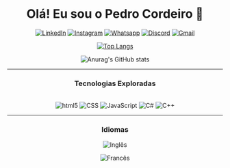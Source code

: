 <div align= "center" class="container">
<h1>Olá! Eu sou o Pedro Cordeiro 👋</h1>


[![LinkedIn](https://img.shields.io/badge/LinkedIn-0077B5?style=for-the-badge&logo=linkedin&logoColor=white)](https://www.linkedin.com/in/pedro-henrique-de-paula-cordeiro-374197242/)
[![Instagram](https://img.shields.io/badge/Instagram-E4405F?style=for-the-badge&logo=instagram&logoColor=white )](https://www.instagram.com/piiedru?igsh=MTRndmJzeHhzeWwyaA%3D%3D&utm_source=qr)
[![Whatsapp](https://img.shields.io/badge/WhatsApp-25D366?style=for-the-badge&logo=whatsapp&logoColor=white)](https://wa.me/5516993945799?text=Olá,%20vim%20pelo%20GitHub.)
[![Discord](https://img.shields.io/badge/Discord-7289DA?style=for-the-badge&logo=discord&logoColor=white )](https://discord.gg/Dr5XjeSn)
[![Gmail](https://img.shields.io/badge/Gmail-D14836?style=for-the-badge&logo=gmail&logoColor=white)](mailto:pedrohpc22@gmail.com?body=Olá%20vim%20pelo%20GitHub%20e) 

[![Top Langs](https://github-readme-stats.vercel.app/api/top-langs/?username=piiedru)](https://github.com/anuraghazra/github-readme-stats)

![Anurag's GitHub stats](https://github-readme-stats.vercel.app/api?username=piiedru&show_icons=true&theme=dracula)

<hr>

<h3> Tecnologias Exploradas </h3>
<div style="display: inline_block"> <br>
<img alt="html5" src="https://img.shields.io/badge/HTML5-E34F26?style=for-the-badge&logo=html5&logoColor=white">
<img alt="CSS" src="https://img.shields.io/badge/CSS3-1572B6?style=for-the-badge&logo=css3&logoColor=white">
<img alt="JavaScript" src="https://img.shields.io/badge/JavaScript-323330?style=for-the-badge&logo=javascript&logoColor=F7DF1E">
<img  alt="C#" src="https://img.shields.io/badge/C%23-239120?style=for-the-badge&logo=c-sharp&logoColor=white">
<img alt="C++" src="https://img.shields.io/badge/C%2B%2B-00599C?style=for-the-badge&logo=c%2B%2B&logoColor=white">
</div>
<hr>
<h3>Idiomas</h3>

![Inglês](https://img.icons8.com/?size=100&id=15534&format=png&color=000000)


![Francês](https://img.icons8.com/?size=100&id=15497&format=png&color=000000)

</div>
